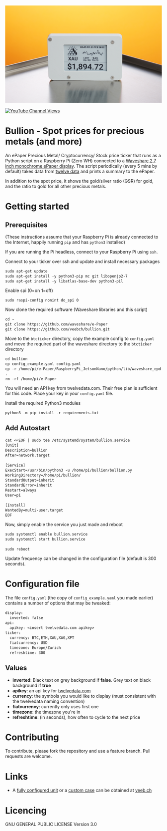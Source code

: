 ![Action Shot](/images/bullion2.jpg)

[![YouTube Channel Views](https://img.shields.io/youtube/channel/views/UCz5BOU9J9pB_O0B8-rDjCWQ?label=YouTube&style=social)](https://www.youtube.com/channel/UCz5BOU9J9pB_O0B8-rDjCWQ)

# Bullion - Spot prices for precious metals (and more)

An ePaper Precious Metal/ Cryptocurrency/ Stock price ticker that runs as a Python script on a Raspberry Pi (Zero WH) connected to a [Waveshare 2.7 inch monochrome ePaper display](https://www.waveshare.com/wiki/2.7inch_e-Paper_HAT). The script periodically (every 5 mins by default) takes data from [twelve data](https://www.twelvedata.com/) and prints a summary to the ePaper.

In addition to the spot price, it shows the gold/silver ratio (GSR) for gold, and the ratio to gold for all other precious metals.


# Getting started

## Prerequisites

(These instructions assume that your Raspberry Pi is already connected to the Internet, happily running `pip` and has `python3` installed)

If you are running the Pi headless, connect to your Raspberry Pi using `ssh`.

Connect to your ticker over ssh and update and install necessary packages 
```
sudo apt-get update
sudo apt-get install -y python3-pip mc git libopenjp2-7
sudo apt-get install -y libatlas-base-dev python3-pil
```

Enable spi (0=on 1=off)

```
sudo raspi-config nonint do_spi 0
```

Now clone the required software (Waveshare libraries and this script)

```
cd ~
git clone https://github.com/waveshare/e-Paper
git clone https://github.com/veebch/bullion.git
```
Move to the `btcticker` directory, copy the example config to `config.yaml` and move the required part of the waveshare directory to the `btcticker` directory
```
cd bullion
cp config_example.yaml config.yaml
cp -r /home/pi/e-Paper/RaspberryPi_JetsonNano/python/lib/waveshare_epd .
rm -rf /home/pi/e-Paper
```

You will need an API key from twelvedata.com. Their free plan is sufficient for this code. Place your key in your `config.yaml` file.

Install the required Python3 modules
```
python3 -m pip install -r requirements.txt
```

## Add Autostart

```
cat <<EOF | sudo tee /etc/systemd/system/bullion.service
[Unit]
Description=bullion
After=network.target

[Service]
ExecStart=/usr/bin/python3 -u /home/pi/bullion/bullion.py
WorkingDirectory=/home/pi/bullion/
StandardOutput=inherit
StandardError=inherit
Restart=always
User=pi

[Install]
WantedBy=multi-user.target
EOF
```
Now, simply enable the service you just made and reboot
```  
sudo systemctl enable bullion.service
sudo systemctl start bullion.service

sudo reboot
```

Update frequency can be changed in the configuration file (default is 300 seconds).

# Configuration file

The file `config.yaml` (the copy of `config_example.yaml` you made earlier) contains a number of options that may be tweaked:

```
display:
  inverted: false
api:
  apikey: <insert twelvedata.com apikey>
ticker:
  currency: BTC,ETH,XAU,XAG,XPT
  fiatcurrency: USD
  timezone: Europe/Zurich
  refreshtime: 300
```

## Values

- **inverted**: Black text on grey background if **false**. Grey text on black background if **true**
- **apikey**: an api key for [twelvedata.com](https://twelvedata.com)
- **currency**: the symbols you would like to display (must consistent with the twelvedata naming convention)
- **fiatcurrency**: currently only uses first one
- **timezone**: the timezone you're in
- **refreshtime**: (in seconds), how often to cycle to the next price


# Contributing

To contribute, please fork the repository and use a feature branch. Pull requests are welcome.

# Links

- A [fully configured unit](https://www.veeb.ch/store/p/w5exxxcog8vgv0tn4xiyw8pr31ltwp) or a [custom case](https://www.veeb.ch/store/p/ticker-enclosure) can be obtained at [veeb.ch](http://www.veeb.ch/)


# Licencing

GNU GENERAL PUBLIC LICENSE Version 3.0

